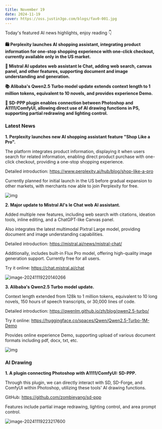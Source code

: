 ```yaml
---
title: November 19
date: 2024-11-19
cover: https://oss.justin3go.com/blogs/fav0-001.jpg
---
```


Today's featured AI news highlights, enjoy reading 👇

**🛍️ Perplexity launches AI shopping assistant, integrating product information for one-stop shopping experience with one-click checkout, currently available only in the US market.**

**🤖 Mistral AI updates web assistant le Chat, adding web search, canvas panel, and other features, supporting document and image understanding and generation.**

**📚 Alibaba's Qwen2.5 Turbo model update extends context length to 1 million tokens, equivalent to 10 novels, and provides experience Demo.**

**🎨 SD-PPP plugin enables connection between Photoshop and A1111/ComfyUI, allowing direct use of AI drawing functions in PS, supporting partial redrawing and lighting control.**

### Latest News

**1. Perplexity launches new AI shopping assistant feature "Shop Like a Pro".**

The platform integrates product information, displaying it when users search for related information, enabling direct product purchase with one-click checkout, providing a one-stop shopping experience.

Detailed introduction: https://www.perplexity.ai/hub/blog/shop-like-a-pro

Currently planned for initial launch in the US before gradual expansion to other markets, with merchants now able to join Perplexity for free.

![img](https://cdn.jsdelivr.net/gh/freelander/oss@master/ai-daily/2024-11-19/XolTxN0CiTyakZ9NtFPh98s3E-20241119213056979.png)

**2. Major update to Mistral AI's le Chat web AI assistant.**

Added multiple new features, including web search with citations, ideation tools, inline editing, and a ChatGPT-like Canvas panel.

Also integrates the latest multimodal Pixtral Large model, providing document and image understanding capabilities.

Detailed introduction: https://mistral.ai/news/mistral-chat/

Additionally, includes built-in Flux Pro model, offering high-quality image generation support. Currently free for all users.

Try it online: https://chat.mistral.ai/chat

![image-20241119220140266](https://cdn.jsdelivr.net/gh/freelander/oss@master/ai-daily/2024-11-19/image-20241119220140266.png)

**3. Alibaba's Qwen2.5 Turbo model update.**

Context length extended from 128k to 1 million tokens, equivalent to 10 long novels, 150 hours of speech transcripts, or 30,000 lines of code.

Detailed introduction: https://qwenlm.github.io/zh/blog/qwen2.5-turbo/

Try it online: https://huggingface.co/spaces/Qwen/Qwen2.5-Turbo-1M-Demo

Provides online experience Demo, supporting upload of various document formats including pdf, docx, txt, etc.

![img](https://cdn.jsdelivr.net/gh/freelander/oss@master/ai-daily/2024-11-19/cover_cn.png)

### AI Drawing

**1. A plugin connecting Photoshop with A1111/ComfyUI: SD-PPP.**

Through this plugin, we can directly interact with SD, SD-Forge, and ComfyUI within Photoshop, utilizing these tools' AI drawing functions.

GitHub: https://github.com/zombieyang/sd-ppp

Features include partial image redrawing, lighting control, and area prompt control.

![image-20241119223217600](https://cdn.jsdelivr.net/gh/freelander/oss@master/ai-daily/2024-11-19/image-20241119223217600.png)